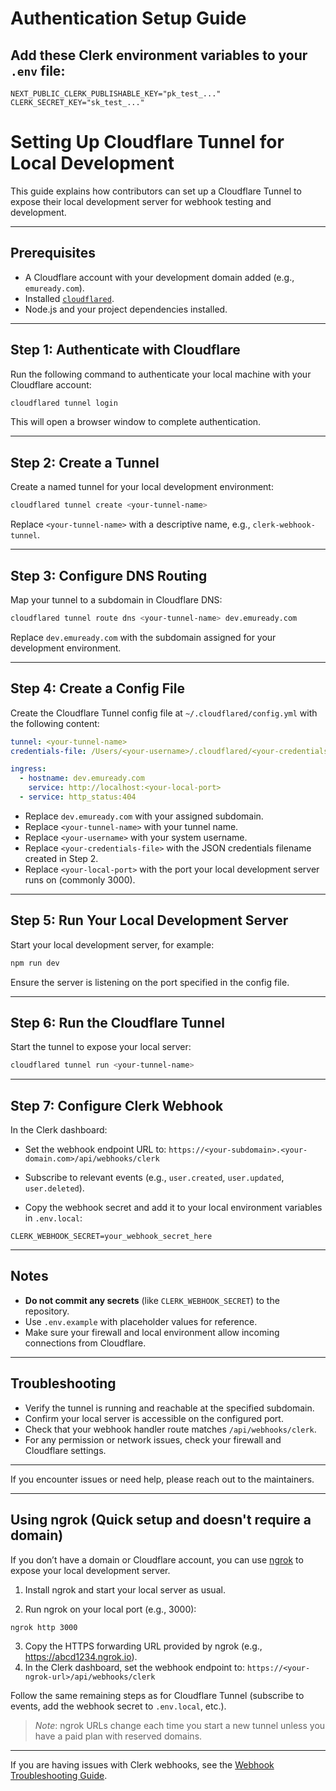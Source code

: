 # Authentication Setup Guide

## Add these Clerk environment variables to your `.env` file:

```dotenv
NEXT_PUBLIC_CLERK_PUBLISHABLE_KEY="pk_test_..."
CLERK_SECRET_KEY="sk_test_..."
```

# Setting Up Cloudflare Tunnel for Local Development

This guide explains how contributors can set up a Cloudflare Tunnel to expose their local development server for webhook testing and development.

---

## Prerequisites

- A Cloudflare account with your development domain added (e.g., `emuready.com`).
- Installed [`cloudflared`](https://developers.cloudflare.com/cloudflare-one/connections/connect-apps/install-and-setup/installation).
- Node.js and your project dependencies installed.

---

## Step 1: Authenticate with Cloudflare

Run the following command to authenticate your local machine with your Cloudflare account:

```bash
cloudflared tunnel login
```

This will open a browser window to complete authentication.

---

## Step 2: Create a Tunnel

Create a named tunnel for your local development environment:

```bash
cloudflared tunnel create <your-tunnel-name>
```

Replace `<your-tunnel-name>` with a descriptive name, e.g., `clerk-webhook-tunnel`.

---

## Step 3: Configure DNS Routing

Map your tunnel to a subdomain in Cloudflare DNS:

```bash
cloudflared tunnel route dns <your-tunnel-name> dev.emuready.com
```

Replace `dev.emuready.com` with the subdomain assigned for your development environment.

---

## Step 4: Create a Config File

Create the Cloudflare Tunnel config file at `~/.cloudflared/config.yml` with the following content:

```yaml
tunnel: <your-tunnel-name>
credentials-file: /Users/<your-username>/.cloudflared/<your-credentials-file>.json

ingress:
  - hostname: dev.emuready.com
    service: http://localhost:<your-local-port>
  - service: http_status:404
```

- Replace `dev.emuready.com` with your assigned subdomain.
- Replace `<your-tunnel-name>` with your tunnel name.
- Replace `<your-username>` with your system username.
- Replace `<your-credentials-file>` with the JSON credentials filename created in Step 2.
- Replace `<your-local-port>` with the port your local development server runs on (commonly 3000).

---

## Step 5: Run Your Local Development Server

Start your local development server, for example:

```bash
npm run dev
```

Ensure the server is listening on the port specified in the config file.

---

## Step 6: Run the Cloudflare Tunnel

Start the tunnel to expose your local server:

```bash
cloudflared tunnel run <your-tunnel-name>
```

---

## Step 7: Configure Clerk Webhook

In the Clerk dashboard:

- Set the webhook endpoint URL to: `https://<your-subdomain>.<your-domain.com>/api/webhooks/clerk`

- Subscribe to relevant events (e.g., `user.created`, `user.updated`, `user.deleted`).

- Copy the webhook secret and add it to your local environment variables in `.env.local`:

```dotenv
CLERK_WEBHOOK_SECRET=your_webhook_secret_here
```

---

## Notes

- **Do not commit any secrets** (like `CLERK_WEBHOOK_SECRET`) to the repository.
- Use `.env.example` with placeholder values for reference.
- Make sure your firewall and local environment allow incoming connections from Cloudflare.

---

## Troubleshooting

- Verify the tunnel is running and reachable at the specified subdomain.
- Confirm your local server is accessible on the configured port.
- Check that your webhook handler route matches `/api/webhooks/clerk`.
- For any permission or network issues, check your firewall and Cloudflare settings.

---

If you encounter issues or need help, please reach out to the maintainers.

---

## Using ngrok (Quick setup and doesn't require a domain)

If you don’t have a domain or Cloudflare account, you can use [ngrok](https://ngrok.com/) to expose your local development server.

1. Install ngrok and start your local server as usual.

2. Run ngrok on your local port (e.g., 3000):

```bash
ngrok http 3000
```

3. Copy the HTTPS forwarding URL provided by ngrok (e.g., https://abcd1234.ngrok.io).
4. In the Clerk dashboard, set the webhook endpoint to: `https://<your-ngrok-url>/api/webhooks/clerk`

Follow the same remaining steps as for Cloudflare Tunnel (subscribe to events, add the webhook secret to `.env.local`, etc.).

> _Note_: ngrok URLs change each time you start a new tunnel unless you have a paid plan with reserved domains.

---

If you are having issues with Clerk webhooks, see the [Webhook Troubleshooting Guide](WEBHOOK_TROUBLESHOOTING.md).
